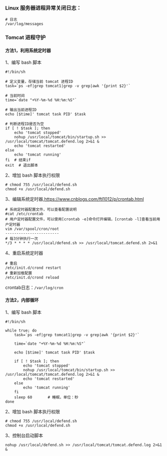### Linux 服务器进程异常关闭日志：
```
# 日志
/var/log/messages
```

### Tomcat 进程守护
#### 方法1，利用系统定时器
1、编写 bash 脚本
```
#!/bin/sh

# 定义变量，存储当前 tomcat 进程ID
task=`ps -ef|grep tomcat1|grep -v grep|awk '{print $2}'`

# 当前时间
time=`date "+%Y-%m-%d %H:%m:%S"`

# 输出当前进程ID
echo [$time]' tomcat task PID' $task

# 判断进程ID是否为空
if [ ! $task ]; then
    echo 'tomcat stopped'
    nohup /usr/local/tomcat/bin/startup.sh >> /usr/local/tomcat/tomcat.defend.log 2>&1 &
    echo 'tomcat restarted'
else
    echo 'tomcat running'
fi  # 结束if
exit  # 退出脚本
```
2、增加 bash 脚本执行权限
```
# chmod 755 /usr/local/defend.sh
chmod +x /usr/local/defend.sh
```

3、编辑系统定时器,https://www.cnblogs.com/ftl1012/p/crontab.html
```
# 系统定时器配置文件，可以查看配置说明
#cat /etc/crontab
# 用户定时器配置文件，可以使用[crontab -e]命令打开编辑，[crontab -l]查看当前用户定时器
vim /var/spool/cron/root
------------------------
# 每3分钟执行一次
*/3 * * * * /usr/local/defend.sh >> /usr/local/tomcat.defend.sh 2>&1
```

4、重启系统定时器
```
# 重启
/etc/init.d/crond restart
# 重新加载配置
/etc/init.d/crond reload
```
crontab日志：`/var/log/cron`

#### 方法2，内部循环
1、编写 bash 脚本
```
#!/bin/sh

while true; do
    task=`ps -ef|grep tomcat1|grep -v grep|awk '{print $2}'`

    time=`date "+%Y-%m-%d %H:%m:%S"`

    echo [$time]' tomcat task PID' $task

    if [ ! $task ]; then
        echo 'tomcat stopped'
        nohup /usr/local/tomcat/bin/startup.sh >> /usr/local/tomcat/tomcat.defend.log 2>&1 &
        echo 'tomcat restarted'
    else
        echo 'tomcat running'
    fi
    sleep 60       # 睡眠，单位：秒
done
```
2、增加 bash 脚本执行权限
```
# chmod 755 /usr/local/defend.sh
chmod +x /usr/local/defend.sh
```
3、控制台启动脚本
```
nohup /usr/local/defend.sh >> /usr/local/tomcat/tomcat.defend.log 2>&1 &
```
